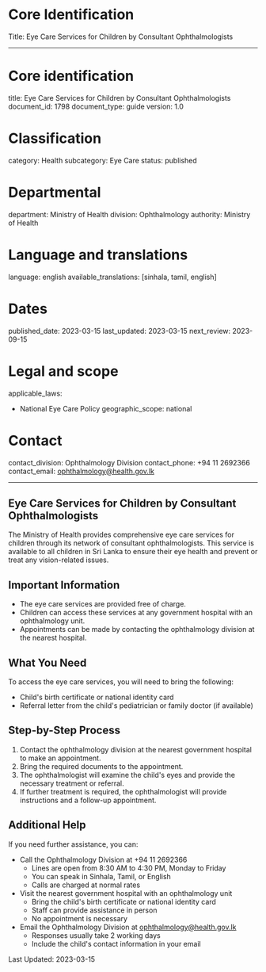 # Core Identification
Title: Eye Care Services for Children by Consultant Ophthalmologists

---
# Core identification
title: Eye Care Services for Children by Consultant Ophthalmologists
document_id: 1798
document_type: guide
version: 1.0

# Classification
category: Health
subcategory: Eye Care
status: published

# Departmental
department: Ministry of Health
division: Ophthalmology
authority: Ministry of Health

# Language and translations
language: english
available_translations: [sinhala, tamil, english]

# Dates
published_date: 2023-03-15
last_updated: 2023-03-15
next_review: 2023-09-15

# Legal and scope
applicable_laws:
  - National Eye Care Policy
geographic_scope: national

# Contact
contact_division: Ophthalmology Division
contact_phone: +94 11 2692366
contact_email: ophthalmology@health.gov.lk

---

## Eye Care Services for Children by Consultant Ophthalmologists

The Ministry of Health provides comprehensive eye care services for children through its network of consultant ophthalmologists. This service is available to all children in Sri Lanka to ensure their eye health and prevent or treat any vision-related issues.

## Important Information

- The eye care services are provided free of charge.
- Children can access these services at any government hospital with an ophthalmology unit.
- Appointments can be made by contacting the ophthalmology division at the nearest hospital.

## What You Need

To access the eye care services, you will need to bring the following:
- Child's birth certificate or national identity card
- Referral letter from the child's pediatrician or family doctor (if available)

## Step-by-Step Process

1. Contact the ophthalmology division at the nearest government hospital to make an appointment.
2. Bring the required documents to the appointment.
3. The ophthalmologist will examine the child's eyes and provide the necessary treatment or referral.
4. If further treatment is required, the ophthalmologist will provide instructions and a follow-up appointment.

## Additional Help

If you need further assistance, you can:
- Call the Ophthalmology Division at +94 11 2692366
    - Lines are open from 8:30 AM to 4:30 PM, Monday to Friday
    - You can speak in Sinhala, Tamil, or English
    - Calls are charged at normal rates
- Visit the nearest government hospital with an ophthalmology unit
    - Bring the child's birth certificate or national identity card
    - Staff can provide assistance in person
    - No appointment is necessary
- Email the Ophthalmology Division at ophthalmology@health.gov.lk
    - Responses usually take 2 working days
    - Include the child's contact information in your email

Last Updated: 2023-03-15